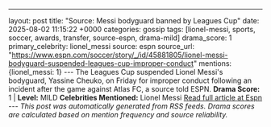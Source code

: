 ---
layout: post
title: "Source: Messi bodyguard banned by Leagues Cup"
date: 2025-08-02 11:15:22 +0000
categories: gossip
tags: [lionel-messi, sports, soccer, awards, transfer, source-espn, drama-mild]
drama_score: 1
primary_celebrity: lionel_messi
source: espn
source_url: "https://www.espn.com/soccer/story/_/id/45881805/lionel-messi-bodyguard-suspended-leagues-cup-improper-conduct"
mentions: {lionel_messi: 1} --- The Leagues Cup suspended Lionel Messi's bodyguard, Yassine Cheuko, on Friday for improper conduct following an incident after the game against Atlas FC, a source told ESPN. **Drama Score:** 1 | **Level:** MILD **Celebrities Mentioned:** Lionel Messi [Read full article at Espn](https://www.espn.com/soccer/story/_/id/45881805/lionel-messi-bodyguard-suspended-leagues-cup-improper-conduct) --- *This post was automatically generated from RSS feeds. Drama scores are calculated based on mention frequency and source reliability.*